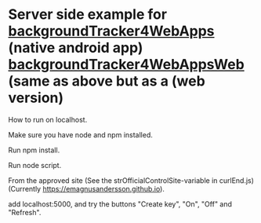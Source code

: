 Server side example for [backgroundTracker4WebApps](https://gavott.com/backgroundTracker4WebApps) (native android app)
[backgroundTracker4WebAppsWeb](https://emagnusandersson.github.io/backgroundTracker4WebAppsWeb) (same as above but as a (web version) 
================================
How to run on localhost.

Make sure you have node and npm installed.

Run npm install.

Run node script.

From the approved site (See the strOfficialControlSite-variable in curlEnd.js) (Currently https://emagnusandersson.github.io).

add localhost:5000, and try the buttons "Create key", "On", "Off" and "Refresh".
